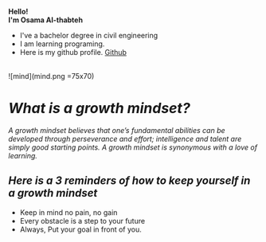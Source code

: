 **Hello!**<br>  **I'm Osama Al-thabteh**
- I've a bachelor degree in civil engineering <br>
- I am learning programing.
- Here is my github profile. [Github](https://github.com/Othabteh/)
<br>
![mind](mind.png =75x70)

<br>

# **_What is a growth mindset?_**

_A growth mindset believes that one’s fundamental abilities can be developed through perseverance and effort; intelligence and talent are simply good starting points. A growth mindset is synonymous with a love of learning._


## **_Here is a 3 reminders of how to keep yourself in a growth mindset_**
- Keep in mind no pain, no gain
- Every obstacle is a step to your future
- Always, Put your goal in front of you.



